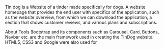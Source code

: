 
Tin dog is a Website of a tinder made specifically for dogs. A website homepage that provides the end user with specifics of the application, such as the website overview, from which we can download the application, a section that shows customer reviews, and various plans and subscriptions. 

About Tools
Bootstrap and its components such as Carousel, Card, Buttons, Navbar etc. are the main framework used in creating the TinDog website. HTML5, CSS3 and Google were also used for

